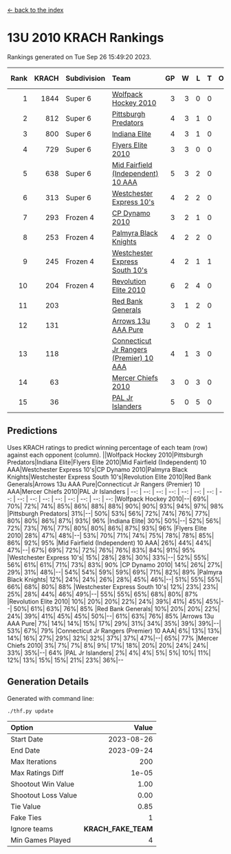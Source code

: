 [<- back to the index](readme.md)
# 13U 2010 KRACH Rankings
Rankings generated on Tue Sep 26 15:49:20 2023.

Rank|KRACH|Subdivision|Team|GP|W|L|T|OTW|OTL|SoS|Exp Wins|Win Diff
---:|---:|:---|:---|---:|---:|---:|---:|---:|---:|---:|---:|---:
1|1844|Super 6|[Wolfpack Hockey 2010](https://gamesheetstats.com/seasons/3664/teams/140960/schedule)|3|3|0|0|0|0|444|3.8|-0.0
2|812|Super 6|[Pittsburgh Predators](https://gamesheetstats.com/seasons/3664/teams/140974/schedule)|4|3|1|0|0|0|461|3.8|-0.0
3|800|Super 6|[Indiana Elite](https://gamesheetstats.com/seasons/3664/teams/144350/schedule)|4|3|1|0|0|0|460|3.8|-0.0
4|729|Super 6|[Flyers Elite 2010](https://gamesheetstats.com/seasons/3664/teams/140963/schedule)|3|3|0|0|0|0|149|3.9|0.0
5|638|Super 6|[Mid Fairfield (Independent) 10 AAA](https://gamesheetstats.com/seasons/3664/teams/140956/schedule)|5|3|2|0|0|0|787|3.8|-0.0
6|313|Super 6|[Westchester Express 10's](https://gamesheetstats.com/seasons/3664/teams/140967/schedule)|4|2|2|0|0|0|441|2.8|-0.0
7|293|Frozen 4|[CP Dynamo 2010](https://gamesheetstats.com/seasons/3664/teams/140968/schedule)|3|2|1|0|0|0|344|2.9|0.0
8|253|Frozen 4|[Palmyra Black Knights](https://gamesheetstats.com/seasons/3664/teams/140973/schedule)|4|2|2|0|0|0|250|2.9|0.0
9|245|Frozen 4|[Westchester Express South 10's](https://gamesheetstats.com/seasons/3664/teams/140971/schedule)|4|2|1|1|0|0|244|3.7|-0.0
10|204|Frozen 4|[Revolution Elite 2010](https://gamesheetstats.com/seasons/3664/teams/140975/schedule)|6|2|4|0|0|0|619|2.8|-0.0
11|203||[Red Bank Generals](https://gamesheetstats.com/seasons/3664/teams/140962/schedule)|3|1|2|0|0|1|500|1.9|0.0
12|131||[Arrows 13u AAA Pure](https://gamesheetstats.com/seasons/3664/teams/140965/schedule)|3|0|2|1|0|0|292|1.7|-0.0
13|118||[Connecticut Jr Rangers (Premier) 10 AAA](https://gamesheetstats.com/seasons/3664/teams/140958/schedule)|4|1|3|0|0|0|407|1.9|0.0
14|63||[Mercer Chiefs 2010](https://gamesheetstats.com/seasons/3664/teams/140964/schedule)|3|0|3|0|0|0|359|0.9|0.0
15|36||[PAL Jr Islanders](https://gamesheetstats.com/seasons/3664/teams/140969/schedule)|5|0|5|0|0|0|269|0.9|0.0

## Predictions
Uses KRACH ratings to predict winning percentage of each team (row) against each opponent (column).
||Wolfpack Hockey 2010|Pittsburgh Predators|Indiana Elite|Flyers Elite 2010|Mid Fairfield (Independent) 10 AAA|Westchester Express 10's|CP Dynamo 2010|Palmyra Black Knights|Westchester Express South 10's|Revolution Elite 2010|Red Bank Generals|Arrows 13u AAA Pure|Connecticut Jr Rangers (Premier) 10 AAA|Mercer Chiefs 2010|PAL Jr Islanders
| --: | --: | --: | --: | --: | --: | --: | --: | --: | --: | --: | --: | --: | --: | --: | --: 
|Wolfpack Hockey 2010|--| 69%| 70%| 72%| 74%| 85%| 86%| 88%| 88%| 90%| 90%| 93%| 94%| 97%| 98%
|Pittsburgh Predators| 31%|--| 50%| 53%| 56%| 72%| 74%| 76%| 77%| 80%| 80%| 86%| 87%| 93%| 96%
|Indiana Elite| 30%| 50%|--| 52%| 56%| 72%| 73%| 76%| 77%| 80%| 80%| 86%| 87%| 93%| 96%
|Flyers Elite 2010| 28%| 47%| 48%|--| 53%| 70%| 71%| 74%| 75%| 78%| 78%| 85%| 86%| 92%| 95%
|Mid Fairfield (Independent) 10 AAA| 26%| 44%| 44%| 47%|--| 67%| 69%| 72%| 72%| 76%| 76%| 83%| 84%| 91%| 95%
|Westchester Express 10's| 15%| 28%| 28%| 30%| 33%|--| 52%| 55%| 56%| 61%| 61%| 71%| 73%| 83%| 90%
|CP Dynamo 2010| 14%| 26%| 27%| 29%| 31%| 48%|--| 54%| 54%| 59%| 59%| 69%| 71%| 82%| 89%
|Palmyra Black Knights| 12%| 24%| 24%| 26%| 28%| 45%| 46%|--| 51%| 55%| 55%| 66%| 68%| 80%| 88%
|Westchester Express South 10's| 12%| 23%| 23%| 25%| 28%| 44%| 46%| 49%|--| 55%| 55%| 65%| 68%| 80%| 87%
|Revolution Elite 2010| 10%| 20%| 20%| 22%| 24%| 39%| 41%| 45%| 45%|--| 50%| 61%| 63%| 76%| 85%
|Red Bank Generals| 10%| 20%| 20%| 22%| 24%| 39%| 41%| 45%| 45%| 50%|--| 61%| 63%| 76%| 85%
|Arrows 13u AAA Pure|  7%| 14%| 14%| 15%| 17%| 29%| 31%| 34%| 35%| 39%| 39%|--| 53%| 67%| 79%
|Connecticut Jr Rangers (Premier) 10 AAA|  6%| 13%| 13%| 14%| 16%| 27%| 29%| 32%| 32%| 37%| 37%| 47%|--| 65%| 77%
|Mercer Chiefs 2010|  3%|  7%|  7%|  8%|  9%| 17%| 18%| 20%| 20%| 24%| 24%| 33%| 35%|--| 64%
|PAL Jr Islanders|  2%|  4%|  4%|  5%|  5%| 10%| 11%| 12%| 13%| 15%| 15%| 21%| 23%| 36%|--

## Generation Details

Generated with command line:
```
./thf.py update
```

| Option | Value |
| :----- | ----: |
| Start Date | 2023-08-26 |
| End Date | 2023-09-24 |
| Max Iterations | 200 |
| Max Ratings Diff | 1e-05 |
| Shootout Win Value | 1.00 |
| Shootout Loss Value | 0.00 |
| Tie Value | 0.85 |
| Fake Ties | 1 |
| Ignore teams | __KRACH_FAKE_TEAM__ |
| Min Games Played | 4 |

